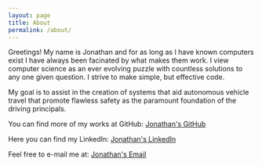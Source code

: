 ```yaml
---
layout: page
title: About
permalink: /about/
---
```


Greetings! My name is Jonathan and for as long as I have known computers exist I have always been facinated by what makes them work. I view computer science as an ever evolving puzzle with countless solutions to any one given question. I strive to make simple, but effective code. 

My goal is to assist in the creation of systems that aid autonomous vehicle travel that promote flawless safety as the paramount foundation of the driving principals.

You can find more of my works at GitHub:
[Jonathan's GitHub][jonathanGitHub]

Here you can find my LinkedIn:
[Jonathan's LinkedIn](https://www.linkedin.com/in/youngjonathanp/)

Feel free to e-mail me at:
[Jonathan's Email](mailto:YoungJon@UW.edu)

[jonathanGitHub]: https://https://github.com/YoungJonathanP
